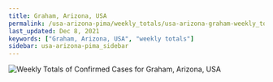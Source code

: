 ```yaml
---
title: Graham, Arizona, USA
permalink: /usa-arizona-pima/weekly_totals/usa-arizona-graham-weekly_totals.html
last_updated: Dec 8, 2021
keywords: ["Graham, Arizona, USA", "weekly totals"]
sidebar: usa-arizona-pima_sidebar
---
```


![Weekly Totals of Confirmed Cases for Graham, Arizona, USA](/covid_tracker/images/graphs/usa-arizona-graham-weekly_totals_graph.png)
